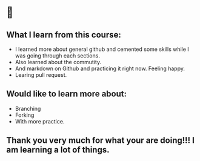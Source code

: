 # :wave:

## What I learn from this course: 

* I learned more about general github and cemented some skills while I was going through each sections.
* Also learned about the commutity. 
* And markdown on Github and practicing it right now. Feeling happy. 
* Learing pull request. 

## Would like to learn more about:
* Branching
* Forking 
* With more practice. 

## Thank you very much for what your are doing!!! I am learning a lot of things. 


